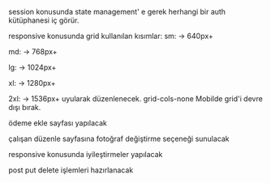 session konusunda state management' e gerek herhangi bir auth kütüphanesi iç görür.

responsive konusunda grid kullanılan kısımlar:
sm: → 640px+

md: → 768px+

lg: → 1024px+

xl: → 1280px+

2xl: → 1536px+   uyularak düzenlenecek.
grid-cols-none Mobilde grid'i devre dışı bırak.

ödeme ekle sayfası yapılacak

çalışan düzenle sayfasına fotoğraf değiştirme seçeneği sunulacak

responsive konusunda iyileştirmeler yapılacak

post put delete işlemleri hazırlanacak